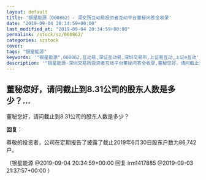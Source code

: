 ```yaml
---
layout: default
title: '银星能源（000862）- 深交所互动易投资者互动平台董秘问答全收录'
date: "2019-09-04 20:34:59+00:00"
last_modified_at: "2019-09-04 20:34:59+00:00"
permalink: /stock/sz/000862/
categories: szstock
cover: 
tags: "银星能源"
keywords: '"银星能源",000862,互动易,深证互动易,深圳交易所,上证易互动,上证e互动'
description: '"银星能源-深圳交易所投资者互动平台董秘问答全收录,董秘您好，请问截止到8.31公司的股东人数是多少？"'
---
```


## 董秘您好，请问截止到8.31公司的股东人数是多少？...

董秘您好，请问截止到8.31公司的股东人数是多少？

**回复**：

尊敬的投资者，公司在定期报告了披露了截止2019年6月30日股东户数为86,742户。 

（银星能源  @2019-09-04 20:34:59+00:00 回复 irm1417885  @2019-09-03 21:37:57+00:00 ）

